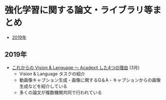 # 強化学習に関する論文・ライブラリ等まとめ

- [2019年](#2019年)

## 2019年

- [これからの Vision & Language ～ Acadexit した4つの理由](https://www.slideshare.net/YoshitakaUshiku/vision-language-acadexit-4) (3月)
  - Vision & Language タスクの紹介
  - 動画像キャプション生成・画像に関するQ＆A・キャプションからの画像生成などを紹介している
  - 多くの論文が複数機関共同で行われている
